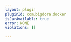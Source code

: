 ```yaml
---
layout: plugin
pluginId: com.bigdora.docker
isJarAvailable: true
error: NONE
violations: []

---
```

